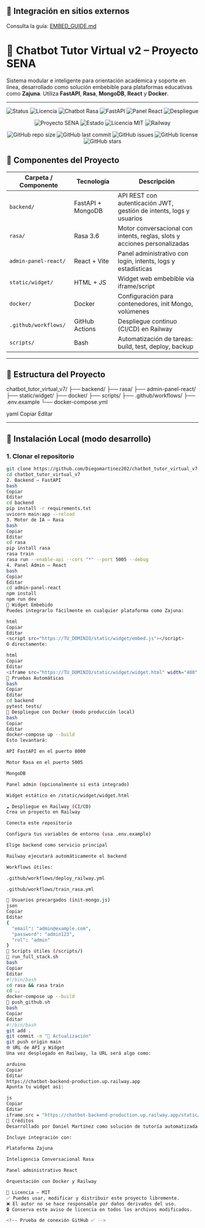 
## 📎 Integración en sitios externos
Consulta la guía: [EMBED_GUIDE.md](./EMBED_GUIDE.md)

# 🤖 Chatbot Tutor Virtual v2 – Proyecto SENA

Sistema modular e inteligente para orientación académica y soporte en línea, desarrollado como solución embebible para plataformas educativas como **Zajuna**. Utiliza **FastAPI**, **Rasa**, **MongoDB**, **React** y **Docker**.

---
![Status](https://img.shields.io/badge/estado-desarrollo-blue.svg)
![Licencia](https://img.shields.io/badge/licencia-MIT-brightgreen.svg)
![Chatbot Rasa](https://img.shields.io/badge/Rasa-IA%20Conversacional-purple.svg)
![FastAPI](https://img.shields.io/badge/API-FastAPI-green.svg)
![Panel React](https://img.shields.io/badge/Admin%20Panel-React%2BVite-blue.svg)
![Despliegue](https://img.shields.io/badge/despliegue-pendiente-lightgrey.svg)


<p align="center">
  <img src="https://img.shields.io/badge/Proyecto-SENA-008000?style=for-the-badge&logo=github" alt="Proyecto SENA" />
  <img src="https://img.shields.io/badge/Estado-En%20desarrollo-blue?style=for-the-badge" alt="Estado" />
  <img src="https://img.shields.io/github/license/Diegomartinez202/chatbot_tutor_virtual_v7?style=for-the-badge" alt="Licencia MIT" />
  <img src="https://img.shields.io/badge/Despliegue-Railway-grey?style=for-the-badge&logo=railway" alt="Railway" />
</p>
<div align="center">

![GitHub repo size](https://img.shields.io/github/repo-size/Diegomartinez202/chatbot_tutor_virtual_v7?label=Repo%20Size)
![GitHub last commit](https://img.shields.io/github/last-commit/Diegomartinez202/chatbot_tutor_virtual_v7?label=Last%20Commit)
![GitHub issues](https://img.shields.io/github/issues/Diegomartinez202/chatbot_tutor_virtual_v7)
![GitHub license](https://img.shields.io/github/license/Diegomartinez202/chatbot_tutor_virtual_v7)
![GitHub stars](https://img.shields.io/github/stars/Diegomartinez202/chatbot_tutor_virtual_v7?style=social)

</div>

## 🧩 Componentes del Proyecto

| Carpeta / Componente      | Tecnología           | Descripción                                                                 |
|---------------------------|----------------------|-----------------------------------------------------------------------------|
| `backend/`                | FastAPI + MongoDB    | API REST con autenticación JWT, gestión de intents, logs y usuarios        |
| `rasa/`                   | Rasa 3.6             | Motor conversacional con intents, reglas, slots y acciones personalizadas  |
| `admin-panel-react/`      | React + Vite         | Panel administrativo con login, intents, logs y estadísticas               |
| `static/widget/`          | HTML + JS            | Widget web embebible vía iframe/script                                     |
| `docker/`                 | Docker               | Configuración para contenedores, init Mongo, volúmenes                     |
| `.github/workflows/`      | GitHub Actions       | Despliegue continuo (CI/CD) en Railway                                     |
| `scripts/`                | Bash                 | Automatización de tareas: build, test, deploy, backup                      |

---

## 📁 Estructura del Proyecto

chatbot_tutor_virtual_v7/
├── backend/
├── rasa/
├── admin-panel-react/
├── static/widget/
├── docker/
├── scripts/
├── .github/workflows/
├── .env.example
└── docker-compose.yml

yaml
Copiar
Editar

---

## 🚀 Instalación Local (modo desarrollo)

### 1. Clonar el repositorio

```bash
git clone https://github.com/Diegomartinez202/chatbot_tutor_virtual_v7.git
cd chatbot_tutor_virtual_v7
2. Backend – FastAPI
bash
Copiar
Editar
cd backend
pip install -r requirements.txt
uvicorn main:app --reload
3. Motor de IA – Rasa
bash
Copiar
Editar
cd rasa
pip install rasa
rasa train
rasa run --enable-api --cors "*" --port 5005 --debug
4. Panel Admin – React
bash
Copiar
Editar
cd admin-panel-react
npm install
npm run dev
💬 Widget Embebido
Puedes integrarlo fácilmente en cualquier plataforma como Zajuna:

html
Copiar
Editar
<script src="https://TU_DOMINIO/static/widget/embed.js"></script>
O directamente:

html
Copiar
Editar
<iframe src="https://TU_DOMINIO/static/widget/widget.html" width="400" height="600"></iframe>
🧪 Pruebas Automáticas
bash
Copiar
Editar
cd backend
pytest tests/
🐳 Despliegue con Docker (modo producción local)
bash
Copiar
Editar
docker-compose up --build
Esto levantará:

API FastAPI en el puerto 8000

Motor Rasa en el puerto 5005

MongoDB

Panel admin (opcionalmente si está integrado)

Widget estático en /static/widget/widget.html

☁️ Despliegue en Railway (CI/CD)
Crea un proyecto en Railway

Conecta este repositorio

Configura tus variables de entorno (usa .env.example)

Elige backend como servicio principal

Railway ejecutará automáticamente el backend

Workflows útiles:

.github/workflows/deploy_railway.yml

.github/workflows/train_rasa.yml

🔐 Usuarios precargados (init-mongo.js)
json
Copiar
Editar
{
  "email": "admin@example.com",
  "password": "admin123",
  "rol": "admin"
}
📜 Scripts útiles (/scripts/)
🔁 run_full_stack.sh
bash
Copiar
Editar
#!/bin/bash
cd rasa && rasa train
cd ..
docker-compose up --build
🚀 push_github.sh
bash
Copiar
Editar
#!/bin/bash
git add .
git commit -m "🚀 Actualización"
git push origin main
🌐 URL de API y Widget
Una vez desplegado en Railway, la URL será algo como:

arduino
Copiar
Editar
https://chatbot-backend-production.up.railway.app
Apunta tu widget así:

js
Copiar
Editar
iframe.src = "https://chatbot-backend-production.up.railway.app/static/widget/widget.html";
🧠 Créditos
Desarrollado por Daniel Martínez como solución de tutoría automatizada para aprendices del SENA.

Incluye integración con:

Plataforma Zajuna

Inteligencia Conversacional Rasa

Panel administrativo React

Orquestación con Docker y Railway

📝 Licencia – MIT
✅ Puedes usar, modificar y distribuir este proyecto libremente.
❌ El autor no se hace responsable por daños derivados del uso.
🔒 Conserva este aviso de licencia en todos los archivos modificados.

<!-- Prueba de conexión GitHub ✅ -->

